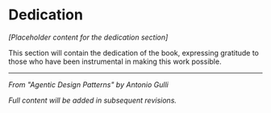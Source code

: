 # Dedication

*[Placeholder content for the dedication section]*

This section will contain the dedication of the book, expressing gratitude to those who have been instrumental in making this work possible.

---

*From "Agentic Design Patterns" by Antonio Gulli*

*Full content will be added in subsequent revisions.*